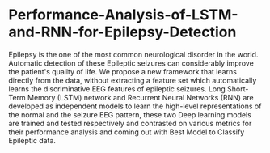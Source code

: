 # Performance-Analysis-of-LSTM-and-RNN-for-Epilepsy-Detection
Epilepsy is the one of the most common neurological disorder in the world. Automatic detection of these Epileptic seizures can considerably improve the patient's quality of life. We propose a new framework that learns directly from the data, without extracting a feature set which automatically learns the discriminative EEG features of epileptic seizures. Long Short-Term Memory (LSTM) network and Recurrent Neural Networks (RNN) are developed as independent models to learn the high-level representations of the normal and the seizure EEG pattern, these two Deep learning models are trained and tested respectively and contrasted on various metrics for their performance analysis and coming out with Best Model to Classify Epileptic data.

